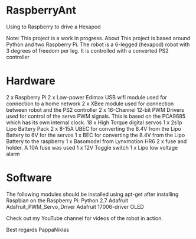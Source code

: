 # RaspberryAnt
Using to Raspberry to drive a Hexapod

Note: This project is a work in progress.
About
This project is based around Python and two Raspberry Pi. The robot is a 6-legged (hexapod) robot with 3 degrees of freedom per leg. It is controlled with a converted PS2 controller

# Hardware

2 x Raspberry Pi
2 x Low-power Edimax USB wifi module used for connection to a home network
2 x XBee module used for connection between robot and the PS2 controller
2 x 16-Channel 12-bit PWM Drivers used for control of the servo PWM signals. This is based on the PCA9685 which has its own internal clock. 
18 x High Torque digital servos
1 x 2s1p Lipo Battery Pack
2 x 8-15A UBEC for converting the 8.4V from the Lipo Battery to 6V for the servos
1 x BEC for converting the 8.4V from the Lipo Battery to the raspberry
1 x Basomodel from Lynxmotion HR6
2 x fuse and holder. A 10A fuse was used
1 x 12V Toggle switch
1 x Lipo low voltage alarm

# Software

The following modules should be installed using apt-get after installing Raspbian on the Raspberry Pi:
Python 2.7
Adafruit Adafruit_PWM_Servo_Driver
Adafruit 17006-driver
OLED

Check out my YouTube channel for videos of the robot in action.

Best regards
PappaNiklas
